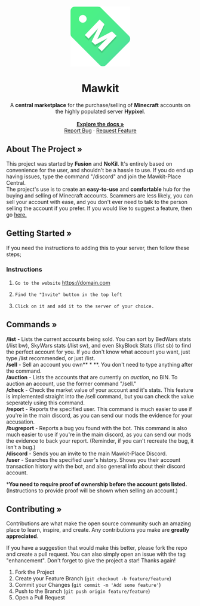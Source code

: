 <br />
<div align="center">
  <a href="https://github.com/Fusiom/mawkit-place/">
    <img src="mkt_logo_other_png.png" alt="Logo" width="160" height="160">
  </a>
<h1 align="center">Mawkit</h3>
  <p align="center">
    A <b>central marketplace</b> for the purchase/selling of <b>Minecraft</b> accounts on the highly populated server <b>Hypixel</b>.
    <br />
    <br />
    <a href="https://github.com/Fusiom/mawkit-place"><strong>Explore the docs »</strong></a>
    <br />
    <a href="https://github.com/Fusiom/mawkit-place/issues">Report Bug</a>
    ·
    <a href="https://github.com/Fusiom/mawkit-place/issues">Request Feature</a>
  </p>
</div>

<!-- ABOUT THE PROJECT -->
## About The Project »

This project was started by <b>Fusion</b> and <b>NoKil</b>. It's entirely based on convenience for the user, and shouldn't be a hassle to use. If you do end up having issues, type the command "/discord" and join the Mawkit-Place Central.<br />
The project's use is to create an <b>easy-to-use</b> and <b>comfortable</b> hub for the buying and selling of Minecraft accounts. Scammers are less likely, you can sell your account with ease, and you don't ever need to talk to the person selling the account if you prefer. If you would like to suggest a feature, then go <a href="https://github.com/Fusiom/mawkit-place/issues">here.</a>

## Getting Started »
If you need the instructions to adding this to your server, then follow these steps;

### Instructions 

1. ```Go to the website``` https://domain.com

2. ```Find the "Invite" button in the top left```

3. ```Click on it and add it to the server of your choice.```

## Commands »

<b>/list</b> - Lists the current accounts being sold. You can sort by BedWars stats (/list bw), SkyWars stats (/list sw), and even SkyBlock Stats (/list sb) to find the perfect account for you. If you don't know what account you want, just type /list recommended, or just /list.<br/>
<b>/sell</b> - Sell an account you own** * **. You don't need to type anything after the command.<br/>
<b>/auction</b> - Lists the accounts that are currently on *auction*, no BIN. To auction an account, use the former command "/sell."<br/>
<b>/check</b> - Check the market value of your account and it's stats. This feature is implemented straight into the /sell command, but you can check the value seperately using this command.<br/>
<b>/report</b> - Reports the specified user. This command is much easier to use if you're in the main discord, as you can send our mods the evidence for your accusation.<br/>
<b>/bugreport</b> - Reports a bug you found with the bot. This command is also much easier to use if you're in the main discord, as you can send our mods the evidence to back your report. (Reminder, if you can't recreate the bug, it isn't a bug.)<br/>
<b>/discord</b> - Sends you an invite to the main Mawkit-Place Discord.<br/>
<b>/user</b> - Searches the specified user's history. Shows you their account transaction history with the bot, and also general info about their discord account.

***You need to require proof of ownership before the account gets listed.**<br/>(Instructions to provide proof will be shown when selling an account.)

## Contributing »

Contributions are what make the open source community such an amazing place to learn, inspire, and create. Any contributions you make are **greatly appreciated**.

If you have a suggestion that would make this better, please fork the repo and create a pull request. You can also simply open an issue with the tag "enhancement".
Don't forget to give the project a star! Thanks again!

1. Fork the Project
2. Create your Feature Branch (`git checkout -b feature/feature`)
3. Commit your Changes (`git commit -m 'Add some feature'`)
4. Push to the Branch (`git push origin feature/feature`)
5. Open a Pull Request

 
<!-- MARKDOWN LINKS & IMAGES -->
<!-- https://www.markdownguide.org/basic-syntax/#reference-style-links -->
[contributors-shield]: https://img.shields.io/github/contributors/github_username/repo_name.svg?style=for-the-badge
[contributors-url]: https://github.com/github_username/repo_name/graphs/contributors
[forks-shield]: https://img.shields.io/github/forks/github_username/repo_name.svg?style=for-the-badge
[forks-url]: https://github.com/github_username/repo_name/network/members
[stars-shield]: https://img.shields.io/github/stars/github_username/repo_name.svg?style=for-the-badge
[stars-url]: https://github.com/github_username/repo_name/stargazers
[issues-shield]: https://img.shields.io/github/issues/github_username/repo_name.svg?style=for-the-badge
[issues-url]: https://github.com/github_username/repo_name/issues
[license-shield]: https://img.shields.io/github/license/github_username/repo_name.svg?style=for-the-badge
[license-url]: https://github.com/github_username/repo_name/blob/master/LICENSE.txt
[linkedin-shield]: https://img.shields.io/badge/-LinkedIn-black.svg?style=for-the-badge&logo=linkedin&colorB=555
[linkedin-url]: https://linkedin.com/in/linkedin_username
[product-screenshot]: images/screenshot.png
[Next.js]: https://img.shields.io/badge/next.js-000000?style=for-the-badge&logo=nextdotjs&logoColor=white
[Next-url]: https://nextjs.org/
[React.js]: https://img.shields.io/badge/React-20232A?style=for-the-badge&logo=react&logoColor=61DAFB
[React-url]: https://reactjs.org/
[Vue.js]: https://img.shields.io/badge/Vue.js-35495E?style=for-the-badge&logo=vuedotjs&logoColor=4FC08D
[Vue-url]: https://vuejs.org/
[Angular.io]: https://img.shields.io/badge/Angular-DD0031?style=for-the-badge&logo=angular&logoColor=white
[Angular-url]: https://angular.io/
[Svelte.dev]: https://img.shields.io/badge/Svelte-4A4A55?style=for-the-badge&logo=svelte&logoColor=FF3E00
[Svelte-url]: https://svelte.dev/
[Laravel.com]: https://img.shields.io/badge/Laravel-FF2D20?style=for-the-badge&logo=laravel&logoColor=white
[Laravel-url]: https://laravel.com
[Bootstrap.com]: https://img.shields.io/badge/Bootstrap-563D7C?style=for-the-badge&logo=bootstrap&logoColor=white
[Bootstrap-url]: https://getbootstrap.com
[JQuery.com]: https://img.shields.io/badge/jQuery-0769AD?style=for-the-badge&logo=jquery&logoColor=white
[JQuery-url]: https://jquery.com 
